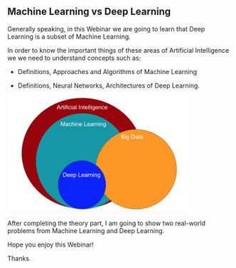 ## Machine Learning vs Deep Learning

Generally speaking, in this Webinar we are going to learn that Deep Learning is a subset of Machine Learning.

In order to know the important things of these areas of Artificial Intelligence we we need to understand concepts
such as:

* Definitions, Approaches and Algorithms of Machine Learning

* Definitions, Neural Networks, Architectures of Deep Learning.

<img src="img/diagram.png" width=80%>

After completing the theory part, I am going to show two real-world problems from Machine Learning and Deep Learning.

Hope you enjoy this Webinar!

Thanks.